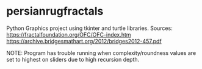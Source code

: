 # persianrugfractals
Python Graphics project using tkinter and turtle libraries.
Sources:
https://fractalfoundation.org/OFC/OFC-index.htm
https://archive.bridgesmathart.org/2012/bridges2012-457.pdf

NOTE: Program has trouble running when complexity/roundness values are set to highest on sliders due to high recursion depth.
